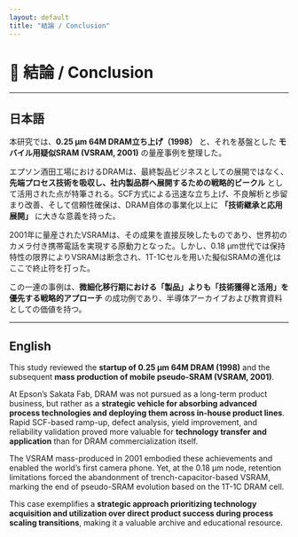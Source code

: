 ```yaml
---
layout: default
title: "結論 / Conclusion"
---
```


# 📝 結論 / Conclusion

---

## 日本語

本研究では、**0.25 µm 64M DRAM立ち上げ（1998）** と、それを基盤とした **モバイル用疑似SRAM (VSRAM, 2001)** の量産事例を整理した。  

エプソン酒田工場におけるDRAMは、最終製品ビジネスとしての展開ではなく、**先端プロセス技術を吸収し、社内製品群へ展開するための戦略的ビークル** として活用された点が特筆される。SCF方式による迅速な立ち上げ、不良解析と歩留まり改善、そして信頼性確保は、DRAM自体の事業化以上に **「技術継承と応用展開」** に大きな意義を持った。  

2001年に量産されたVSRAMは、その成果を直接反映したものであり、世界初のカメラ付き携帯電話を実現する原動力となった。しかし、0.18 µm世代では保持特性の限界によりVSRAMは断念され、1T-1Cセルを用いた擬似SRAMの進化はここで終止符を打った。  

この一連の事例は、**微細化移行期における「製品」よりも「技術獲得と活用」を優先する戦略的アプローチ** の成功例であり、半導体アーカイブおよび教育資料としての価値を持つ。  

---

## English

This study reviewed the **startup of 0.25 µm 64M DRAM (1998)** and the subsequent **mass production of mobile pseudo-SRAM (VSRAM, 2001)**.  

At Epson’s Sakata Fab, DRAM was not pursued as a long-term product business, but rather as a **strategic vehicle for absorbing advanced process technologies and deploying them across in-house product lines**. Rapid SCF-based ramp-up, defect analysis, yield improvement, and reliability validation proved more valuable for **technology transfer and application** than for DRAM commercialization itself.  

The VSRAM mass-produced in 2001 embodied these achievements and enabled the world’s first camera phone. Yet, at the 0.18 µm node, retention limitations forced the abandonment of trench-capacitor-based VSRAM, marking the end of pseudo-SRAM evolution based on the 1T-1C DRAM cell.  

This case exemplifies a **strategic approach prioritizing technology acquisition and utilization over direct product success during process scaling transitions**, making it a valuable archive and educational resource.  
